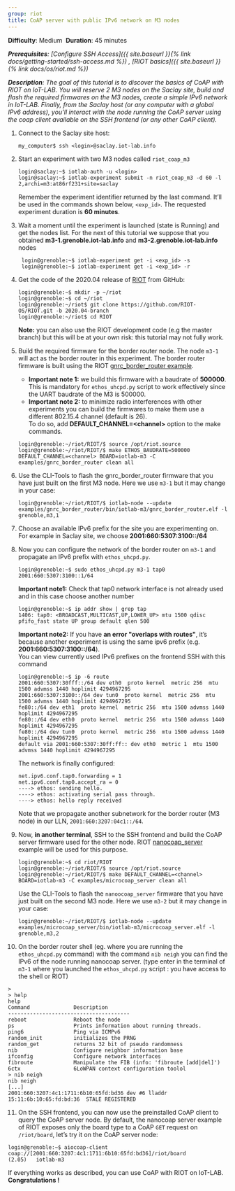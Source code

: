 ```yaml
---
group: riot
title: CoAP server with public IPv6 network on M3 nodes
---
```


<i class="fas fa-grin-beam-sweat"></i> **Difficulty**: Medium
<i class="fas fa-stopwatch"></i> **Duration**: 45 minutes

_**Prerequisites**: [Configure SSH Access]({{ site.baseurl }}{% link
docs/getting-started/ssh-access.md %}) , [RIOT basics]({{ site.baseurl }}{% link
docs/os/riot.md %})_

_**Description**: The goal of this tutorial is to discover the basics of CoAP with RIOT on IoT-LAB. You will reserve 2 M3 nodes on the Saclay site, build and flash the required firmwares on the M3 nodes, create a simple IPv6 network in IoT-LAB. Finally, from the Saclay host (or any computer with a global IPv6 address), you’ll interact with the node running the CoAP server using the coap client available on the SSH frontend (or any other CoAP client)._

1. Connect to the Saclay site host: 
   ```
   my_computer$ ssh <login>@saclay.iot-lab.info
   ```

2. Start an experiment with two M3 nodes called `riot_coap_m3`
   ```
   login@saclay:~$ iotlab-auth -u <login> 
   login@saclay:~$ iotlab-experiment submit -n riot_coap_m3 -d 60 -l 2,archi=m3:at86rf231+site=saclay
   ```
   Remember the experiment identifier returned by the last command. It’ll be
   used in the commands shown below, `<exp_id>`. The requested experiment
   duration is **60 minutes**.

3. Wait a moment until the experiment is launched (state is Running) and get
   the nodes list. For the next of this tutorial we suppose that you obtained
   **m3-1.grenoble.iot-lab.info** and **m3-2.grenoble.iot-lab.info** nodes
   ```
    login@grenoble:~$ iotlab-experiment get -i <exp_id> -s
    login@grenoble:~$ iotlab-experiment get -i <exp_id> -r
   ```

4. Get the code of the 2020.04 release of [RIOT](https://github.com/riot-os/riot)
   from GitHub: 
   ```
   login@grenoble:~$ mkdir -p ~/riot
   login@grenoble:~$ cd ~/riot
   login@grenoble:~/riot$ git clone https://github.com/RIOT-OS/RIOT.git -b 2020.04-branch
   login@grenoble:~/riot$ cd RIOT
   ```

   **Note:** you can also use the RIOT development code (e.g the master branch)
   but this will be at your own risk: this tutorial may not fully work.

5. Build the required firmware for the border router node. The node `m3-1` will
   act as the border router in this experiment. The border router firmware is
   built using the RIOT [gnrc_border_router example]().

   - **Important note 1:** we build this firmware with a baudrate of **500000**.
     This is mandatory for `ethos_uhcpd.py` script to work effectively since
     the UART baudrate of the M3 is 500000.
   - **Important note 2:** to minimize radio interferences with other
     experiments you can build the firmwares to make them use a different
     802.15.4 channel (default is 26).<br/>
     To do so, add **DEFAULT_CHANNEL=&lt;channel&gt;** option to the make commands.

   ```
   login@grenoble:~/riot/RIOT/$ source /opt/riot.source
   login@grenoble:~/riot/RIOT/$ make ETHOS_BAUDRATE=500000 DEFAULT_CHANNEL=<channel> BOARD=iotlab-m3 -C examples/gnrc_border_router clean all
   ```

6. Use the CLI-Tools to flash the gnrc_border_router firmware that you have just
   built on the first M3 node. Here we use `m3-1` but it may change in your case: 
   ```
   login@grenoble:~/riot/RIOT/$ iotlab-node --update examples/gnrc_border_router/bin/iotlab-m3/gnrc_border_router.elf -l grenoble,m3,1
   ```

7. Choose an available IPv6 prefix for the site you are experimenting on. For
   example in Saclay site, we choose **2001:660:5307:3100::/64**

8. Now you can configure the network of the border router on `m3-1` and propagate
   an IPv6 prefix with `ethos_uhcpd.py`.
   ```
   login@grenoble:~$ sudo ethos_uhcpd.py m3-1 tap0 2001:660:5307:3100::1/64
   ```
   **Important note1:** Check that tap0 network interface is not already used
   and in this case choose another number
   ```
   login@grenoble:~$ ip addr show | grep tap
   1406: tap0: <BROADCAST,MULTICAST,UP,LOWER_UP> mtu 1500 qdisc pfifo_fast state UP group default qlen 500
   ```
   **Important note2:** If you have **an error "overlaps with routes"**, it’s
   because another experiment is using the same ipv6 prefix (e.g.
   **2001:660:5307:3100::/64**).
   <br/>
   You can view currently used IPv6 prefixes on the frontend SSH with this command
   ```
   login@grenoble:~$ ip -6 route
   2001:660:5307:30fff::/64 dev eth0  proto kernel  metric 256  mtu 1500 advmss 1440 hoplimit 4294967295
   2001:660:5307:3100::/64 dev tun0  proto kernel  metric 256  mtu 1500 advmss 1440 hoplimit 4294967295
   fe80::/64 dev eth1  proto kernel  metric 256  mtu 1500 advmss 1440 hoplimit 4294967295
   fe80::/64 dev eth0  proto kernel  metric 256  mtu 1500 advmss 1440 hoplimit 4294967295
   fe80::/64 dev tun0  proto kernel  metric 256  mtu 1500 advmss 1440 hoplimit 4294967295
   default via 2001:660:5307:30ff:ff:: dev eth0  metric 1  mtu 1500 advmss 1440 hoplimit 4294967295
   ```
   The network is finally configured:
   ```
   net.ipv6.conf.tap0.forwarding = 1
   net.ipv6.conf.tap0.accept_ra = 0
   ----> ethos: sending hello.
   ----> ethos: activating serial pass through.
   ----> ethos: hello reply received
   ```
   Note that we propagate another subnetwork for the border router (M3 node) in
   our LLN, `2001:660:3207:04c1::/64`.

9. Now, **in another terminal**, SSH to the SSH frontend and build the CoAP
   server firmware used for the other node. RIOT [nanocoap_server](https://github.com/RIOT-OS/RIOT/tree/master/examples/nanocoap_server)
   example will be used for this purpose.
   ```
   login@grenoble:~$ cd riot/RIOT
   login@grenoble:~/riot/RIOT/$ source /opt/riot.source
   login@grenoble:~/riot/RIOT/$ make DEFAULT_CHANNEL=<channel> BOARD=iotlab-m3 -C examples/microcoap_server clean all
   ```
   Use the CLI-Tools to flash the `nanoocoap_server` firmware that you have
   just built on the second M3 node. Here we use `m3-2` but it may change in
   your case:
   ```
   login@grenoble:~/riot/RIOT/$ iotlab-node --update examples/microcoap_server/bin/iotlab-m3/microcoap_server.elf -l grenoble,m3,2
   ```

10. On the border router shell (eg. where you are running the `ethos_uhcpd.py`
   command) with the command `nib neigh` you can find the IPv6 of the node
   running nanocoap server. (type enter in the terminal of `m3-1` where you
   launched the `ethos_uhcpd.py` script : you have access to the shell or RIOT)
   ```
   >
   > help
   help
   Command              Description
   ---------------------------------------
   reboot               Reboot the node
   ps                   Prints information about running threads.
   ping6                Ping via ICMPv6
   random_init          initializes the PRNG
   random_get           returns 32 bit of pseudo randomness
   nib                  Configure neighbor information base
   ifconfig             Configure network interfaces
   fibroute             Manipulate the FIB (info: 'fibroute [add|del]')
   6ctx                 6LoWPAN context configuration toolol
   > nib neigh
   nib neigh
   [...]
   2001:660:3207:4c1:1711:6b10:65fd:bd36 dev #6 lladdr 15:11:6b:10:65:fd:bd:36  STALE REGISTERED
   ```

11. On the SSH frontend, you can now use the preinstalled CoAP client to query
   the CoAP server node. By default, the nanocoap server example of RIOT
   exposes only the board type to a CoAP `GET` request on `/riot/board`, let’s
   try it on the CoAP server node:
   ```
   login@grenoble:~$ aiocoap-client coap://[2001:660:3207:4c1:1711:6b10:65fd:bd36]/riot/board
   (2.05)	iotlab-m3
   ```

If everything works as described, you can use CoAP with RIOT on IoT-LAB. **Congratulations !**
